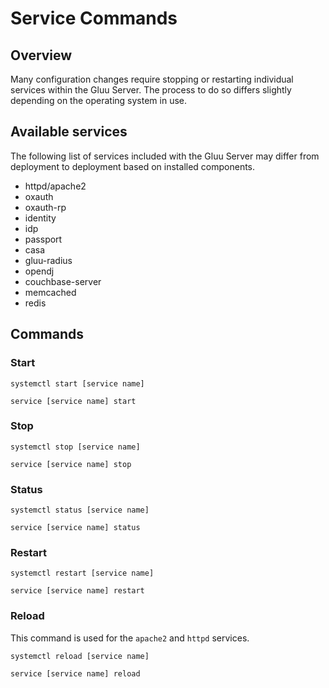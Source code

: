 # Service Commands

## Overview

Many configuration changes require stopping or restarting individual services within the Gluu Server. The process to do so differs slightly depending on the operating system in use.

## Available services

The following list of services included with the Gluu Server may differ from deployment to deployment based on installed components.

- httpd/apache2
- oxauth
- oxauth-rp
- identity
- idp
- passport
- casa
- gluu-radius
- opendj
- couchbase-server
- memcached
- redis

## Commands

### Start

``` tab="Ubuntu 18, RHEL 7, Debian 9, or CentOS 7"
systemctl start [service name]
```

``` tab="Other OS"
service [service name] start
```

### Stop

``` tab="Ubuntu 18, RHEL 7, Debian 9, or CentOS 7"
systemctl stop [service name]
```

``` tab="Other OS"
service [service name] stop
```

### Status

``` tab="Ubuntu 18, RHEL 7, Debian 9, or CentOS 7"
systemctl status [service name]
```

``` tab="Other OS"
service [service name] status
```

### Restart

``` tab="Ubuntu 18, RHEL 7, Debian 9, or CentOS 7"
systemctl restart [service name]
```

``` tab="Other OS"
service [service name] restart
```

### Reload
This command is used for the `apache2` and `httpd` services.

``` tab="Ubuntu 18, RHEL 7, Debian 9, or CentOS 7"
systemctl reload [service name]
```

``` tab="Other OS"
service [service name] reload
```
